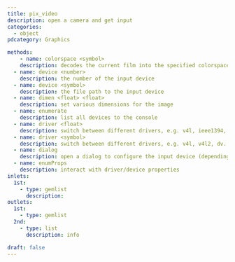 ```yaml
---
title: pix_video
description: open a camera and get input
categories:
  - object
pdcategory: Graphics

methods:
    - name: colorspace <symbol>
    description: decodes the current film into the specified colorspace, if supported by the backend.
  - name: device <number>
    description: the number of the input device
  - name: device <symbol>
    description: the file path to the input device
  - name: dimen <float> <float>
    description: set various dimensions for the image
  - name: enumerate
    description: list all devices to the console
  - name: driver <float>
    description: switch between different drivers, e.g. v4l, ieee1394, etc.
  - name: driver <symbol>
    description: switch between different drivers, e.g. v4l, v4l2, dv...
  - name: dialog
    description: open a dialog to configure the input device (depending on driver / Operating System)
  - name: enumProps
    description: interact with driver/device properties
inlets:
  1st:
    - type: gemlist
      description:
outlets:
  1st:
    - type: gemlist
  2nd:
    - type: list
      description: info

draft: false
---
```

